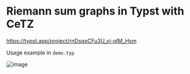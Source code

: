 # Riemann sum graphs in Typst with CeTZ

https://typst.app/project/rnDsqxCFu3U_vj-qIM_Hsm

Usage example in `demo.typ`

![image](https://github.com/ThatOneCalculator/riemann-sum-typst-cetz/assets/44733677/30c01ebc-915a-4322-8374-1c674cda0cb1)
